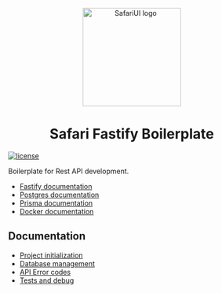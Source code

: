 <!-- markdownlint-disable-next-line -->
<p align="center">
    <img width="200" src="https://raw.githubusercontent.com/SafariLib/.github/main/assets/logo.png" alt="SafariUI logo">
</p>
<h1 align="center">Safari Fastify Boilerplate</h1>

[![license](https://img.shields.io/badge/license-MIT-blue.svg)](./LICENSE)

Boilerplate for Rest API development.

-   [Fastify documentation](https://fastify.dev/docs/latest/)
-   [Postgres documentation](https://www.postgresql.org/docs/)
-   [Prisma documentation](https://www.prisma.io/docs)
-   [Docker documentation](https://docs.docker.com/)

## Documentation

-   [Project initialization](./doc/initialization.md)
-   [Database management](./doc/prisma.md)
-   [API Error codes](./doc/api_error_codes.md)
-   [Tests and debug](./doc/tests_and_debug.md)
